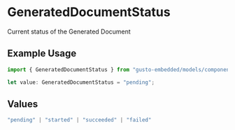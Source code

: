 # GeneratedDocumentStatus

Current status of the Generated Document

## Example Usage

```typescript
import { GeneratedDocumentStatus } from "gusto-embedded/models/components";

let value: GeneratedDocumentStatus = "pending";
```

## Values

```typescript
"pending" | "started" | "succeeded" | "failed"
```
